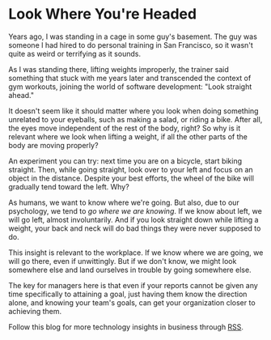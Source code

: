 # Look Where You're Headed

Years ago, I was standing in a cage in some guy's basement. The guy was someone I had hired to do personal training in San Francisco, so it wasn't quite as weird or terrifying as it sounds.

As I was standing there, lifting weights improperly, the trainer said something that stuck with me years later and transcended the context of gym workouts, joining the world of software development: "Look straight ahead."

It doesn't seem like it should matter where you look when doing something unrelated to your eyeballs, such as making a salad, or riding a bike. After all, the eyes move independent of the rest of the body, right? So why is it relevant where we look when lifting a weight, if all the other parts of the body are moving properly?

An experiment you can try: next time you are on a bicycle, start biking straight. Then, while going straight, look over to your left and focus on an object in the distance. Despite your best efforts, the wheel of the bike will gradually tend toward the left. Why?

As humans, we want to know where we're going. But also, due to our psychology, we tend to *go where we are knowing*. If we know about left, we will go left, almost involuntarily. And if you look straight down while lifting a weight, your back and neck will do bad things they were never supposed to do.

This insight is relevant to the workplace. If we know where we are going, we will go there, even if unwittingly. But if we don't know, we might look somewhere else and land ourselves in trouble by going somewhere else.

The key for managers here is that even if your reports cannot be given any time specifically to attaining a goal, just having them know the direction alone, and knowing your team's goals, can get your organization closer to achieving them.

Follow this blog for more technology insights in business through [RSS](http://blog.ironmagma.com/rss.xml).
